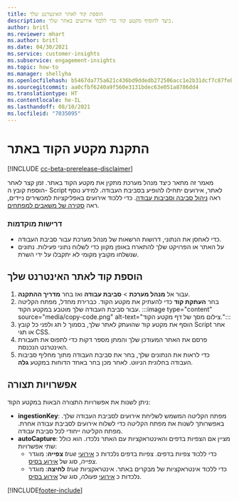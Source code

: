 ```yaml
---
title: הוספת קוד לאתר האינטרנט שלך
description: כיצד להוסיף מקטע קוד כדי ללכוד אירועים באתר שלך.
author: britl
ms.reviewer: mhart
ms.author: britl
ms.date: 04/30/2021
ms.service: customer-insights
ms.subservice: engagement-insights
ms.topic: how-to
ms.manager: shellyha
ms.openlocfilehash: b5467da775a621c436bd9ddedb272506acc1e2b31dcf7c87feb5dd11e2daae2b
ms.sourcegitcommit: aa0cfbf6240a9f560e3131bdec63e051a8786dd4
ms.translationtype: HT
ms.contentlocale: he-IL
ms.lasthandoff: 08/10/2021
ms.locfileid: "7035095"
---
```

# <a name="install-the-code-snippet-on-a-website"></a>התקנת מקטע הקוד באתר

[!INCLUDE [cc-beta-prerelease-disclaimer](includes/cc-beta-prerelease-disclaimer.md)]

מאמר זה מתאר כיצד מנהל מערכת מתקין את מקטע הקוד באתר. זמן קצר לאחר הוספת קובץ ה- Script לאתר, אירועים יתחילו להופיע בסביבת העבודה. למידע נוסף ראה [ניהול סביבה וסביבות עבודה](manage-environments-workspaces.md). כדי ללכוד אירועים באפליקציות למכשירים ניידים, ראה [סקירה של משאבים למפתחים](developer-resources.md).


### <a name="prerequisites"></a>דרישות מוקדמות

* כדי לאחסן את הנתוני, דרושות הרשאות של מנהל מערכת עבור סביבת העבודה.
* על האתר או הפרויקט שלך להתארח באופן מקוון כדי לשלוח נתוני פעילות. נתונים שנשלחו מקובץ מקומי לא יתקבלו על ידי השרת.


## <a name="add-code-to-your-website"></a>הוספת קוד לאתר האינטרנט שלך
1.  עבור אל **מנהל מערכת** > **סביבת עבודה** ואז בחר **מדריך ההתקנה**.
1. בחר **העתקת קוד** כדי להעתיק את מקטע הקוד. כברירת מחדל, מפתח הקליטה עבור סביבת העבודה שלך מוטבע במקטע הקוד.
:::image type="content" source="media/copy-code.png" alt-text="צילום מסך של דף מקטע הקוד.":::
3. הוסף את מקטע קוד שהועתק לאתר שלך, בסמוך ל <head> תג ולפני כל קובץ Script אחר או תגי CSS.
4.  פרסם את האתר המעודכן שלך והמתן מספר דקות כדי לתפוס את תעבורת האינטרנט הנכנסת.
5.  כדי לראות את הנתונים שלך, בחר את סביבת העבודה מתוך מחליף סביבות העבודה בחלונית הניווט. לאחר מכן בחר באחד הדוחות במקטע **גלה**.

## <a name="configuration-options"></a>אפשרויות תצורה

ניתן לשנות את אפשרויות התצורה הבאות במקטע הקוד:

- **ingestionKey**: מפתח הקליטה המשמש לשליחת אירועים לסביבת העבודה שלך. באפשרותך לשנות את מפתח הקליטה כדי לשלוח אירועים לסביבת עבודה אחרת. מפתח הקליטה ייחודי לכל סביבת עבודה. 
- **autoCapture**: מציין אם הצפיות בדפים והאינטראקציות עם האתר נלכדו. הוא כולל שתי אפשרויות:
    - **צפייה**: מוגדר *true* כדי ללכוד צפיות בדפים. צפיות בדפים נלכדות כ [אירועי](glossary.md#event) *צפייה*, סוג של [אירוע בסיס](glossary.md#base-event).
    - **לחיצה**: מוגדר *true* כדי ללכוד אינטראקציות של מבקרים באתר. אינטראקציות נלכדות כ [אירועי](glossary.md#event) *פעולה*, סוג של [אירוע בסיס](glossary.md#base-event).

[!INCLUDE[footer-include](../includes/footer-banner.md)]
